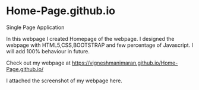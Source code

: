# Home-Page.github.io
Single Page Application

In this webpage I created Homepage of the webpage. I designed the webpage with HTML5,CSS,BOOTSTRAP and few percentage of Javascript.
I will add 100% behaviour in future.

Check out my webpage at https://vigneshmanimaran.github.io/Home-Page.github.io/

I attached the screenshot of my webpage here.

